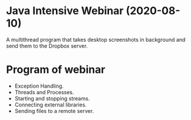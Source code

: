 # Java Intensive Webinar (2020-08-10)
A multithread program that takes desktop screenshots in background and send them to the Dropbox server.
# Program of webinar
- Exception Handling.
- Threads and Processes.
- Starting and stopping streams.
- Connecting external libraries.
- Sending files to a remote server.
